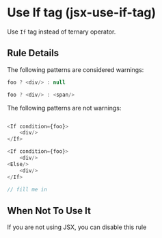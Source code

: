 # Use If tag (jsx-use-if-tag)

Use `If` tag instead of ternary operator.


## Rule Details

The following patterns are considered warnings:

```js
foo ? <div/> : null

foo ? <div/> : <span/>
```

The following patterns are not warnings:

```js

<If condition={foo}>
    <div/>
</If>

<If condition={foo}>
    <div/>
<Else/>
    <div/>
</If>

// fill me in

```

## When Not To Use It

If you are not using JSX, you can disable this rule
